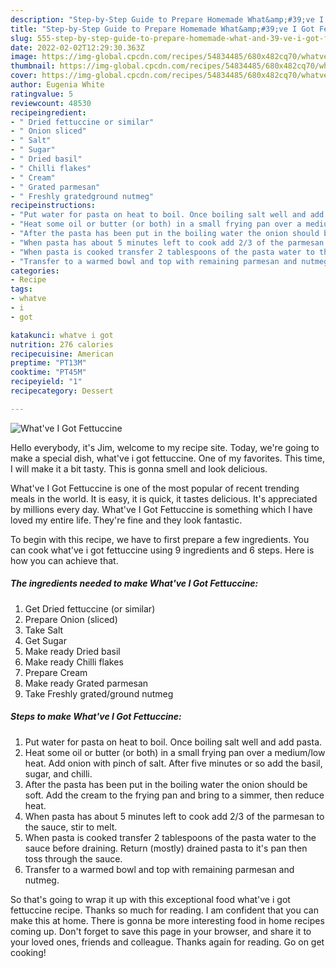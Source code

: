 ```yaml
---
description: "Step-by-Step Guide to Prepare Homemade What&amp;#39;ve I Got Fettuccine"
title: "Step-by-Step Guide to Prepare Homemade What&amp;#39;ve I Got Fettuccine"
slug: 555-step-by-step-guide-to-prepare-homemade-what-and-39-ve-i-got-fettuccine
date: 2022-02-02T12:29:30.363Z
image: https://img-global.cpcdn.com/recipes/54834485/680x482cq70/whatve-i-got-fettuccine-recipe-main-photo.jpg
thumbnail: https://img-global.cpcdn.com/recipes/54834485/680x482cq70/whatve-i-got-fettuccine-recipe-main-photo.jpg
cover: https://img-global.cpcdn.com/recipes/54834485/680x482cq70/whatve-i-got-fettuccine-recipe-main-photo.jpg
author: Eugenia White
ratingvalue: 5
reviewcount: 48530
recipeingredient:
- " Dried fettuccine or similar"
- " Onion sliced"
- " Salt"
- " Sugar"
- " Dried basil"
- " Chilli flakes"
- " Cream"
- " Grated parmesan"
- " Freshly gratedground nutmeg"
recipeinstructions:
- "Put water for pasta on heat to boil. Once boiling salt well and add pasta."
- "Heat some oil or butter (or both) in a small frying pan over a medium/low heat.  Add onion with pinch of salt.  After five minutes or so add the basil, sugar, and chilli."
- "After the pasta has been put in the boiling water the onion should be soft.  Add the cream to the frying pan and bring to a simmer, then reduce heat."
- "When pasta has about 5 minutes left to cook add 2/3 of the parmesan to the sauce, stir to melt."
- "When pasta is cooked transfer 2 tablespoons of the pasta water to the sauce before draining. Return (mostly) drained pasta to it&#39;s pan then toss through the sauce."
- "Transfer to a warmed bowl and top with remaining parmesan and nutmeg."
categories:
- Recipe
tags:
- whatve
- i
- got

katakunci: whatve i got 
nutrition: 276 calories
recipecuisine: American
preptime: "PT13M"
cooktime: "PT45M"
recipeyield: "1"
recipecategory: Dessert

---
```



![What&#39;ve I Got Fettuccine](https://img-global.cpcdn.com/recipes/54834485/680x482cq70/whatve-i-got-fettuccine-recipe-main-photo.jpg)

Hello everybody, it's Jim, welcome to my recipe site. Today, we're going to make a special dish, what&#39;ve i got fettuccine. One of my favorites. This time, I will make it a bit tasty. This is gonna smell and look delicious.

What&#39;ve I Got Fettuccine is one of the most popular of recent trending meals in the world. It is easy, it is quick, it tastes delicious. It's appreciated by millions every day. What&#39;ve I Got Fettuccine is something which I have loved my entire life. They're fine and they look fantastic.




To begin with this recipe, we have to first prepare a few ingredients. You can cook what&#39;ve i got fettuccine using 9 ingredients and 6 steps. Here is how you can achieve that.

<!--inarticleads1-->

##### The ingredients needed to make What&#39;ve I Got Fettuccine:

1. Get  Dried fettuccine (or similar)
1. Prepare  Onion (sliced)
1. Take  Salt
1. Get  Sugar
1. Make ready  Dried basil
1. Make ready  Chilli flakes
1. Prepare  Cream
1. Make ready  Grated parmesan
1. Take  Freshly grated/ground nutmeg




<!--inarticleads2-->

##### Steps to make What&#39;ve I Got Fettuccine:

1. Put water for pasta on heat to boil. Once boiling salt well and add pasta.
1. Heat some oil or butter (or both) in a small frying pan over a medium/low heat.  Add onion with pinch of salt.  After five minutes or so add the basil, sugar, and chilli.
1. After the pasta has been put in the boiling water the onion should be soft.  Add the cream to the frying pan and bring to a simmer, then reduce heat.
1. When pasta has about 5 minutes left to cook add 2/3 of the parmesan to the sauce, stir to melt.
1. When pasta is cooked transfer 2 tablespoons of the pasta water to the sauce before draining. Return (mostly) drained pasta to it&#39;s pan then toss through the sauce.
1. Transfer to a warmed bowl and top with remaining parmesan and nutmeg.




So that's going to wrap it up with this exceptional food what&#39;ve i got fettuccine recipe. Thanks so much for reading. I am confident that you can make this at home. There is gonna be more interesting food in home recipes coming up. Don't forget to save this page in your browser, and share it to your loved ones, friends and colleague. Thanks again for reading. Go on get cooking!
